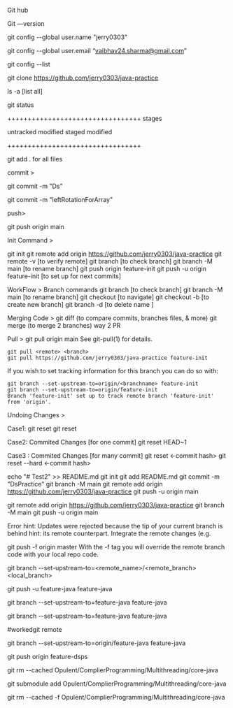 Git hub

Git —version

git config --global user.name "jerry0303"

git config --global user.email “vaibhav24.sharma@gmail.com”

git config --list

git clone https://github.com/jerry0303/java-practice

ls -a  [list  all]

git status

+++++++++++++++++++++++++++++++++
stages

untracked
modified
staged
modified

+++++++++++++++++++++++++++++++++

git add . for all files


commit  >

git commit -m "Ds"

git commit -m "leftRotationForArray"

push>

git push origin main


Init Command  >

git init
git remote add origin https://github.com/jerry0303/java-practice
git remote -v  [to verify remote]
git branch      [to check branch]
git branch -M main  [to rename branch]
git push origin feature-init
git push -u origin feature-init [to set up for next commits]




WorkFlow > Branch commands
git branch              [to check branch]
git branch -M main      [to rename branch]
git checkout <branch name> [to navigate]
git checkout -b <new branch name> [to create new branch]
git branch -d <branch name> [to delete name ]

Merging Code  >
git diff  <branch name>  (to compare commits, branches files, & more)
git merge  <branch name> (to merge 2 branches)
way  2
PR

Pull   >
git pull origin main
See git-pull(1) for details.

    git pull <remote> <branch>
    git pull https://github.com/jerry0303/java-practice feature-init

If you wish to set tracking information for this branch you can do so with:

    git branch --set-upstream-to=origin/<branchname> feature-init
    git branch --set-upstream-to=origin/feature-init
    Branch 'feature-init' set up to track remote branch 'feature-init' from 'origin'.


Undoing Changes  >

Case1:
git reset <file name>
git reset

Case2:  Commited Changes [for one commit]
git reset HEAD~1

Case3 :  Commited Changes [for many commit]
git reset  <-commit hash>
git reset --hard <-commit hash>






echo "# Test2" >> README.md
git init
git add README.md
git commit -m "DsPractice"
git branch -M main
git remote add origin https://github.com/jerry0303/java-practice
git push -u origin main

git remote add origin https://github.com/jerry0303/java-practice
git branch -M main
git push -u origin main




Error
hint: Updates were rejected because the tip of your current branch is behind
hint: its remote counterpart. Integrate the remote changes (e.g.

git push -f origin master
With the -f tag you will override the remote branch code with your local repo code.





git branch --set-upstream-to=<remote_name>/<remote_branch> <local_branch>

git push -u feature-java feature-java

git branch --set-upstream-to=feature-java feature-java


git branch --set-upstream-to=feature-java feature-java

#workedgit remote

git branch --set-upstream-to=origin/feature-java feature-java


git push origin feature-dsps


git rm --cached Opulent/ComplierProgramming/Multithreading/core-java


git submodule add  Opulent/ComplierProgramming/Multithreading/core-java


git rm --cached -f Opulent/ComplierProgramming/Multithreading/core-java
